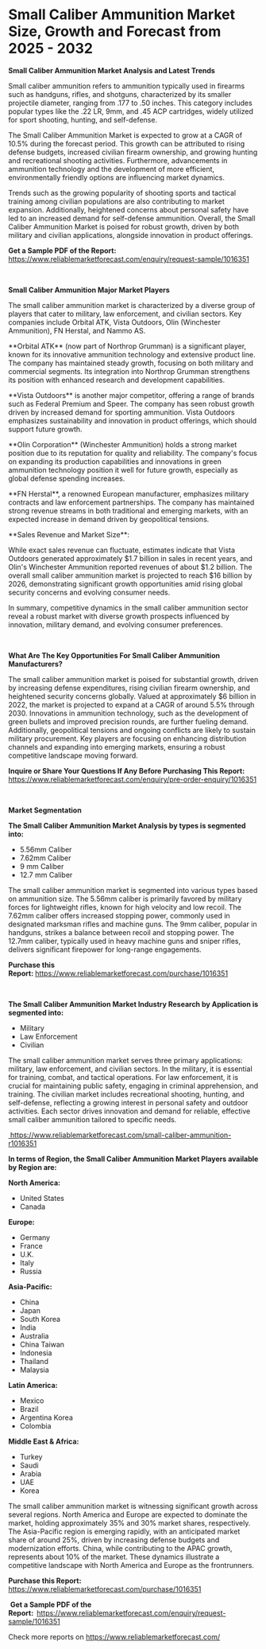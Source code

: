 <p><h1>Small Caliber Ammunition Market Size, Growth and Forecast from 2025 - 2032</h1></p><p><strong>Small Caliber Ammunition Market Analysis and Latest Trends</strong></p>
<p><p>Small caliber ammunition refers to ammunition typically used in firearms such as handguns, rifles, and shotguns, characterized by its smaller projectile diameter, ranging from .177 to .50 inches. This category includes popular types like the .22 LR, 9mm, and .45 ACP cartridges, widely utilized for sport shooting, hunting, and self-defense. </p><p>The Small Caliber Ammunition Market is expected to grow at a CAGR of 10.5% during the forecast period. This growth can be attributed to rising defense budgets, increased civilian firearm ownership, and growing hunting and recreational shooting activities. Furthermore, advancements in ammunition technology and the development of more efficient, environmentally friendly options are influencing market dynamics. </p><p>Trends such as the growing popularity of shooting sports and tactical training among civilian populations are also contributing to market expansion. Additionally, heightened concerns about personal safety have led to an increased demand for self-defense ammunition. Overall, the Small Caliber Ammunition Market is poised for robust growth, driven by both military and civilian applications, alongside innovation in product offerings.</p></p>
<p><strong>Get a Sample PDF of the Report:&nbsp;</strong> <a href="https://www.reliablemarketforecast.com/enquiry/request-sample/1016351?utm_campaign=2295&utm_medium=2&utm_source=Github&utm_content=ia&utm_term=23022025&utm_id=small-caliber-ammunition">https://www.reliablemarketforecast.com/enquiry/request-sample/1016351</a></p>
<p>&nbsp;</p>
<p><strong>Small Caliber Ammunition Major Market Players</strong></p>
<p><p>The small caliber ammunition market is characterized by a diverse group of players that cater to military, law enforcement, and civilian sectors. Key companies include Orbital ATK, Vista Outdoors, Olin (Winchester Ammunition), FN Herstal, and Nammo AS.</p><p>**Orbital ATK** (now part of Northrop Grumman) is a significant player, known for its innovative ammunition technology and extensive product line. The company has maintained steady growth, focusing on both military and commercial segments. Its integration into Northrop Grumman strengthens its position with enhanced research and development capabilities.</p><p>**Vista Outdoors** is another major competitor, offering a range of brands such as Federal Premium and Speer. The company has seen robust growth driven by increased demand for sporting ammunition. Vista Outdoors emphasizes sustainability and innovation in product offerings, which should support future growth.</p><p>**Olin Corporation** (Winchester Ammunition) holds a strong market position due to its reputation for quality and reliability. The company's focus on expanding its production capabilities and innovations in green ammunition technology position it well for future growth, especially as global defense spending increases.</p><p>**FN Herstal**, a renowned European manufacturer, emphasizes military contracts and law enforcement partnerships. The company has maintained strong revenue streams in both traditional and emerging markets, with an expected increase in demand driven by geopolitical tensions.</p><p>**Sales Revenue and Market Size**: </p><p>While exact sales revenue can fluctuate, estimates indicate that Vista Outdoors generated approximately $1.7 billion in sales in recent years, and Olin's Winchester Ammunition reported revenues of about $1.2 billion. The overall small caliber ammunition market is projected to reach $16 billion by 2026, demonstrating significant growth opportunities amid rising global security concerns and evolving consumer needs. </p><p>In summary, competitive dynamics in the small caliber ammunition sector reveal a robust market with diverse growth prospects influenced by innovation, military demand, and evolving consumer preferences.</p></p>
<p>&nbsp;</p>
<p><strong>What Are The Key Opportunities For Small Caliber Ammunition Manufacturers?</strong></p>
<p><p>The small caliber ammunition market is poised for substantial growth, driven by increasing defense expenditures, rising civilian firearm ownership, and heightened security concerns globally. Valued at approximately $6 billion in 2022, the market is projected to expand at a CAGR of around 5.5% through 2030. Innovations in ammunition technology, such as the development of green bullets and improved precision rounds, are further fueling demand. Additionally, geopolitical tensions and ongoing conflicts are likely to sustain military procurement. Key players are focusing on enhancing distribution channels and expanding into emerging markets, ensuring a robust competitive landscape moving forward.</p></p>
<p><strong>Inquire or Share Your Questions If Any Before Purchasing This Report:</strong> <a href="https://www.reliablemarketforecast.com/enquiry/pre-order-enquiry/1016351?utm_campaign=2295&utm_medium=2&utm_source=Github&utm_content=ia&utm_term=23022025&utm_id=small-caliber-ammunition">https://www.reliablemarketforecast.com/enquiry/pre-order-enquiry/1016351</a></p>
<p>&nbsp;</p>
<p><strong>Market Segmentation</strong></p>
<p><strong>The Small Caliber Ammunition Market Analysis by types is segmented into:</strong></p>
<p><ul><li>5.56mm Caliber</li><li>7.62mm Caliber</li><li>9 mm Caliber</li><li>12.7 mm Caliber</li></ul></p>
<p><p>The small caliber ammunition market is segmented into various types based on ammunition size. The 5.56mm caliber is primarily favored by military forces for lightweight rifles, known for high velocity and low recoil. The 7.62mm caliber offers increased stopping power, commonly used in designated marksman rifles and machine guns. The 9mm caliber, popular in handguns, strikes a balance between recoil and stopping power. The 12.7mm caliber, typically used in heavy machine guns and sniper rifles, delivers significant firepower for long-range engagements.</p></p>
<p><strong>Purchase this Report:&nbsp;</strong><a href="https://www.reliablemarketforecast.com/purchase/1016351?utm_campaign=2295&utm_medium=2&utm_source=Github&utm_content=ia&utm_term=23022025&utm_id=small-caliber-ammunition">https://www.reliablemarketforecast.com/purchase/1016351</a></p>
<p>&nbsp;</p>
<p><strong>The Small Caliber Ammunition Market Industry Research by Application is segmented into:</strong></p>
<p><ul><li>Military</li><li>Law Enforcement</li><li>Civilian</li></ul></p>
<p><p>The small caliber ammunition market serves three primary applications: military, law enforcement, and civilian sectors. In the military, it is essential for training, combat, and tactical operations. For law enforcement, it is crucial for maintaining public safety, engaging in criminal apprehension, and training. The civilian market includes recreational shooting, hunting, and self-defense, reflecting a growing interest in personal safety and outdoor activities. Each sector drives innovation and demand for reliable, effective small caliber ammunition tailored to specific needs.</p></p>
<p><a href="https://www.reliablemarketforecast.com/small-caliber-ammunition-r1016351?utm_campaign=2295&utm_medium=2&utm_source=Github&utm_content=ia&utm_term=23022025&utm_id=small-caliber-ammunition">&nbsp;https://www.reliablemarketforecast.com/small-caliber-ammunition-r1016351</a></p>
<p><strong>In terms of Region, the Small Caliber Ammunition Market Players available by Region are:</strong></p>
<p>
    <p> <strong> North America: </strong>
        <ul>
            <li>United States</li>
            <li>Canada</li>
        </ul>
        </p> 
    <p> <strong> Europe: </strong>
        <ul>
            <li>Germany</li>
            <li>France</li>
            <li>U.K.</li>
            <li>Italy</li>
            <li>Russia</li>
        </ul>
        </p> 
    <p> <strong> Asia-Pacific: </strong>
        <ul>
            <li>China</li>
            <li>Japan</li>
            <li>South Korea</li>
            <li>India</li>
            <li>Australia</li>
            <li>China Taiwan</li>
            <li>Indonesia</li>
            <li>Thailand</li>
            <li>Malaysia</li>
        </ul>
        </p> 
    <p> <strong> Latin America: </strong>
        <ul>
            <li>Mexico</li>
            <li>Brazil</li>
            <li>Argentina Korea</li>
            <li>Colombia</li>
        </ul>
        </p> 
    <p> <strong> Middle East & Africa: </strong>
        <ul>
            <li>Turkey</li>
            <li>Saudi</li>
            <li>Arabia</li>
            <li>UAE</li>
            <li>Korea</li>
        </ul>
    </p>
    </p>
<p><p>The small caliber ammunition market is witnessing significant growth across several regions. North America and Europe are expected to dominate the market, holding approximately 35% and 30% market shares, respectively. The Asia-Pacific region is emerging rapidly, with an anticipated market share of around 25%, driven by increasing defense budgets and modernization efforts. China, while contributing to the APAC growth, represents about 10% of the market. These dynamics illustrate a competitive landscape with North America and Europe as the frontrunners.</p></p>
<p><strong>Purchase this Report: </strong><a href="https://www.reliablemarketforecast.com/purchase/1016351?utm_campaign=2295&utm_medium=2&utm_source=Github&utm_content=ia&utm_term=23022025&utm_id=small-caliber-ammunition">https://www.reliablemarketforecast.com/purchase/1016351</a></p>
<p>&nbsp;<strong>Get a Sample PDF of the Report:&nbsp;&nbsp;</strong><a href="https://www.reliablemarketforecast.com/enquiry/request-sample/1016351?utm_campaign=2295&utm_medium=2&utm_source=Github&utm_content=ia&utm_term=23022025&utm_id=small-caliber-ammunition">https://www.reliablemarketforecast.com/enquiry/request-sample/1016351</a></p>
<p><strong></strong></p>
<p>Check more reports on <a href="https://www.reliablemarketforecast.com/?utm_campaign=2295&utm_medium=2&utm_source=Github&utm_content=ia&utm_term=23022025&utm_id=small-caliber-ammunition">https://www.reliablemarketforecast.com/</a></p>
